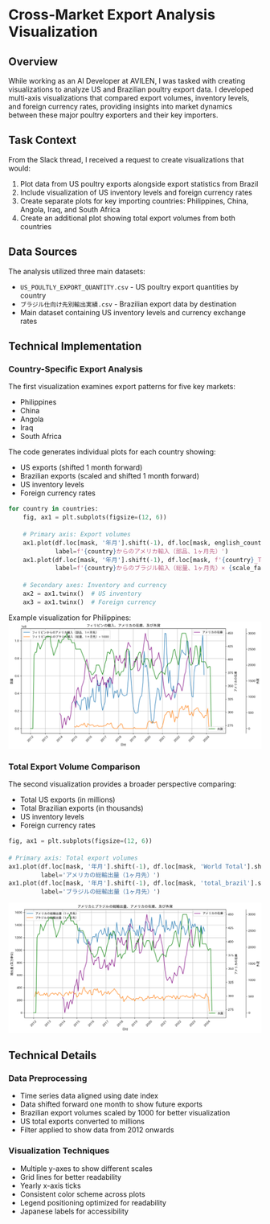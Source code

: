 # Cross-Market Export Analysis Visualization

## Overview 
While working as an AI Developer at AVILEN, I was tasked with creating visualizations to analyze US and Brazilian poultry export data. I developed multi-axis visualizations that compared export volumes, inventory levels, and foreign currency rates, providing insights into market dynamics between these major poultry exporters and their key importers.

## Task Context
From the Slack thread, I received a request to create visualizations that would:
1. Plot data from US poultry exports alongside export statistics from Brazil
2. Include visualization of US inventory levels and foreign currency rates
3. Create separate plots for key importing countries: Philippines, China, Angola, Iraq, and South Africa
4. Create an additional plot showing total export volumes from both countries

## Data Sources
The analysis utilized three main datasets:
- `US_POULTLY_EXPORT_QUANTITY.csv` - US poultry export quantities by country
- `ブラジル仕向け先別輸出実績.csv` - Brazilian export data by destination 
- Main dataset containing US inventory levels and currency exchange rates

## Technical Implementation

### Country-Specific Export Analysis
The first visualization examines export patterns for five key markets:
- Philippines
- China
- Angola
- Iraq
- South Africa

The code generates individual plots for each country showing:
- US exports (shifted 1 month forward)
- Brazilian exports (scaled and shifted 1 month forward)
- US inventory levels
- Foreign currency rates

```python
for country in countries:
    fig, ax1 = plt.subplots(figsize=(12, 6))
    
    # Primary axis: Export volumes
    ax1.plot(df.loc[mask, '年月'].shift(-1), df.loc[mask, english_country_name].shift(-1), 
             label=f'{country}からのアメリカ輸入（部品、1ヶ月先）')
    ax1.plot(df.loc[mask, '年月'].shift(-1), df.loc[mask, f'{country}_TOTAL_QTTY'].shift(-1) * scale_factor, 
             label=f'{country}からのブラジル輸入（総量、1ヶ月先）× {scale_factor}')
    
    # Secondary axes: Inventory and currency
    ax2 = ax1.twinx()  # US inventory
    ax3 = ax1.twinx()  # Foreign currency
```

Example visualization for Philippines:
![Philippines Export Analysis](images/philippines_analysis.png)

### Total Export Volume Comparison
The second visualization provides a broader perspective comparing:
- Total US exports (in millions)
- Total Brazilian exports (in thousands)
- US inventory levels
- Foreign currency rates

```python
fig, ax1 = plt.subplots(figsize=(12, 6))

# Primary axis: Total export volumes
ax1.plot(df.loc[mask, '年月'].shift(-1), df.loc[mask, 'World Total'].shift(-1) / 1e6, 
         label='アメリカの総輸出量（1ヶ月先）')
ax1.plot(df.loc[mask, '年月'].shift(-1), df.loc[mask, 'total_brazil'].shift(-1) / 1e3, 
         label='ブラジルの総輸出量（1ヶ月先）')
```

![Total Export Analysis](images/total_exports.png) 

## Technical Details

### Data Preprocessing
- Time series data aligned using date index
- Data shifted forward one month to show future exports
- Brazilian export volumes scaled by 1000 for better visualization
- US total exports converted to millions
- Filter applied to show data from 2012 onwards

### Visualization Techniques
- Multiple y-axes to show different scales
- Grid lines for better readability
- Yearly x-axis ticks
- Consistent color scheme across plots
- Legend positioning optimized for readability
- Japanese labels for accessibility
